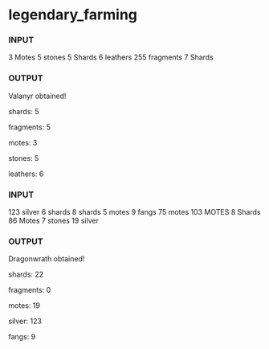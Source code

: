 # legendary_farming


### INPUT
3 Motes 5 stones 5 Shards
6 leathers 255 fragments 7 Shards

### OUTPUT
Valanyr obtained!

shards: 5

fragments: 5

motes: 3

stones: 5

leathers: 6

### INPUT
123 silver 6 shards 8 shards 5 motes
9 fangs 75 motes 103 MOTES 8 Shards
86 Motes 7 stones 19 silver

### OUTPUT
Dragonwrath obtained!

shards: 22

fragments: 0

motes: 19

silver: 123

fangs: 9

